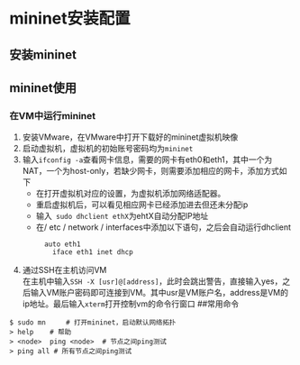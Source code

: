 #  mininet安装配置
## 安装mininet
## mininet使用
### 在VM中运行mininet
1. 安装VMware，在VMware中打开下载好的mininet虚拟机映像
2. 启动虚拟机，虚拟机的初始账号密码均为`mininet`
3. 输入`ifconfig -a`查看网卡信息，需要的网卡有eth0和eth1，其中一个为NAT，一个为host-only，若缺少网卡，则需要添加相应的网卡，添加方式如下
    - 在打开虚拟机对应的设置，为虚拟机添加网络适配器。
    - 重启虚拟机后，可以看见相应网卡已经添加进去但还未分配ip
    - 输入` sudo dhclient ethX`为ehtX自动分配IP地址
    - 在/ etc / network / interfaces中添加以下语句，之后会自动运行dhclient
        ```
          auto eth1 
            iface eth1 inet dhcp
        ```
4. 通过SSH在主机访问VM    
    在主机中输入`SSH -X [usr]@[address]`，此时会跳出警告，直接输入yes，之后输入VM账户密码即可连接到VM。其中usr是VM账户名，address是VM的ip地址。最后输入`xterm`打开控制vm的命令行窗口
##常用命令
```
$ sudo mn     # 打开mininet，启动默认网络拓扑
> help    # 帮助
> <node>  ping <node>  # 节点之间ping测试
> ping all # 所有节点之间ping测试
```
